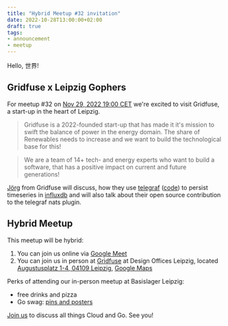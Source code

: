 ```yaml
---
title: "Hybrid Meetup #32 invitation"
date: 2022-10-28T13:00:00+02:00
draft: true
tags:
- announcement
- meetup
---
```


Hello, 世界!

## Gridfuse x Leipzig Gophers

For meetup #32 on [Nov 29, 2022 19:00
CET](https://www.meetup.com/leipzig-golang/events/282941959/) we're excited to
visit Gridfuse, a start-up in the heart of Leipzig.

> Gridfuse is a 2022-founded start-up that has made it it's mission to swift
> the balance of power in the energy domain. The share of Renewables needs to
> increase and we want to build the technological base for this!

> We are a team of 14+ tech- and energy experts who want to build a software,
that has a positive impact on current and future generations!

[Jörg](https://www.linkedin.com/in/j%C3%B6rg-werner-b49798105/) from Gridfuse
will discuss, how they use
[telegraf](https://www.influxdata.com/time-series-platform/telegraf/)
([code](https://github.com/influxdata/telegraf)) to persist timeseries in
[influxdb](https://github.com/influxdata/influxdb) and will also talk about
their open source contribution to the telegraf nats plugin.


## Hybrid Meetup

This meetup will be hybrid:

1. You can join us online via [Google Meet](https://meet.google.com/zcg-unpr-bve)
2. You can join us in person at [Gridfuse](https://www.basislager.co/) at Design Offices Leipzig, located [Augustusplatz 1-4, 04109 Leipzig](https://www.openstreetmap.org/node/7230218702), [Google Maps](https://goo.gl/maps/VeSEcUGvUjZRCcUK8)

Perks of attending our in-person meetup at Basislager Leipzig:

* free drinks and pizza
* Go swag: [pins and posters](https://go.dev/blog/10years)


[Join us](https://www.meetup.com/leipzig-golang/events/282941951/) to discuss all things Cloud and Go. See you!


<!--

TODO: outreach.

* [ ] slack

-->
